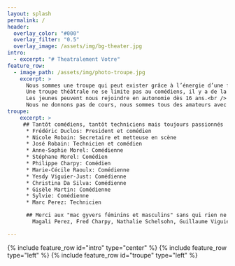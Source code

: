 ```yaml
---
layout: splash
permalink: /
header:
  overlay_color: "#000"
  overlay_filter: "0.5"
  overlay_image: /assets/img/bg-theater.jpg
intro:
  - excerpt: "# Theatralement Votre"
feature_row:
  - image_path: /assets/img/photo-troupe.jpg
    excerpt: >
      Nous sommes une troupe qui peut exister grâce à l’énergie d’une fidèle équipe de bénévoles qui se retrouve aussi pour participer au Carnaval d’Évian, aux Escales Gourmandes ou au Marchés Nocturnes...<br />
      Une troupe théâtrale ne se limite pas au comédiens, il y a de la place pour des costumiers, des décorateurs ou des techniciens sons et lumières… et évidement on peut décliner tous ces rôles au féminin !<br />
      Les jeunes peuvent nous rejoindre en autonomie dès 16 ans.<br />
      Nous ne donnons pas de cours, nous sommes tous des amateurs avec plus ou moins d’expérience!<br />
troupe:
    excerpt: >
     ## Tantôt comédiens, tantôt techniciens mais toujours passionnés !
      * Frédéric Duclos: President et comédien
      * Nicole Robain: Secretaire et metteuse en scène  
      * José Robain: Technicien et comédien  
      * Anne-Sophie Morel: Comédienne  
      * Stéphane Morel: Comédien  
      * Philippe Charpy: Comédien  
      * Marie-Cécile Raoulx: Comédienne  
      * Yesdy Viguier-Just: Comédienne  
      * Christina Da Silva: Comédienne  
      * Gisèle Martin: Comédienne  
      * Sylvie: Comédienne  
      * Marc Perez: Technicien

      ## Merci aux "mac gyvers féminins et masculins" sans qui rien ne serait possible !
        Magali Perez, Fred Charpy, Nathalie Schelsohn, Guillaume Viguier-Just, Jean-Marc

---
```

{% include feature_row id="intro" type="center" %}
{% include feature_row type="left" %}
{% include feature_row id="troupe" type="left" %}
